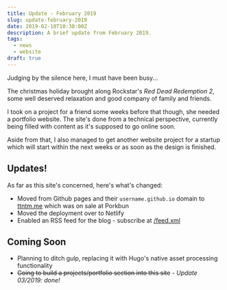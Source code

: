 ```yaml
---
title: Update - February 2019
slug: update-february-2019
date: 2019-02-10T10:30:00Z
description: A brief update from February 2019.
tags:
  - news
  - website
draft: true
---
```


Judging by the silence here, I must have been busy...

The christmas holiday brought along Rockstar's _Red Dead Redemption 2_, some well deserved relaxation and good company of family and friends.

I took on a project for a friend some weeks before that though, she needed a portfolio website. The site's done from a technical perspective, currently being filled with content as it's supposed to go online soon.

Aside from that, I also managed to get another website project for a startup which will start within the next weeks or as soon as the design is finished.

## Updates!

As far as this site's concerned, here's what's changed:

- Moved from Github pages and their `username.github.io` domain to [ttntm.me](https://ttntm.me) which was on sale at Porkbun
- Moved the deployment over to Netlify
- Enabled an RSS feed for the blog - subscribe at [/feed.xml](/feed.xml)

## Coming Soon

- Planning to ditch gulp, replacing it with Hugo's native asset processing functionality
- <s>Going to build a projects/portfolio section into this site</s> - *Update 03/2019: done!*
